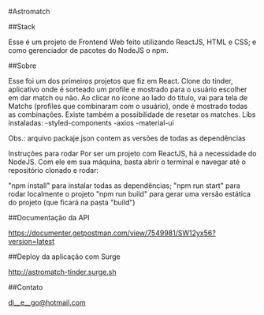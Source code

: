 #Astromatch

##Stack 

Esse é um projeto de Frontend Web feito utilizando ReactJS, HTML e CSS; e como gerenciador de pacotes do NodeJS o npm.

##Sobre 

Esse foi um dos primeiros projetos que fiz em React. Clone do tinder, aplicativo onde é sorteado um profile e mostrado para o usuário escolher em dar match ou não. Ao clicar no ícone ao lado do titulo, vai para tela de Matchs (profiles que combinaram com o usuário), onde é mostrado todas as combinações. Existe também a possibilidade de resetar os matches. Libs instaladas: -styled-components -axios -material-ui

Obs.: arquivo packaje.json contem as versões de todas as dependências

Instruções para rodar Por ser um projeto com ReactJS, há a necessidade do NodeJS. Com ele em sua máquina, basta abrir o terminal e navegar até o repositório clonado e rodar:

"npm install" para instalar todas as dependências;
"npm run start" para rodar localmente o projeto
"npm run build" para gerar uma versão estática do projeto (que ficará na pasta "build")

##Documentação da API 

https://documenter.getpostman.com/view/7549981/SW12yx56?version=latest

##Deploy da aplicação com Surge

http://astromatch-tinder.surge.sh

##Contato

di__e__go@hotmail.com
